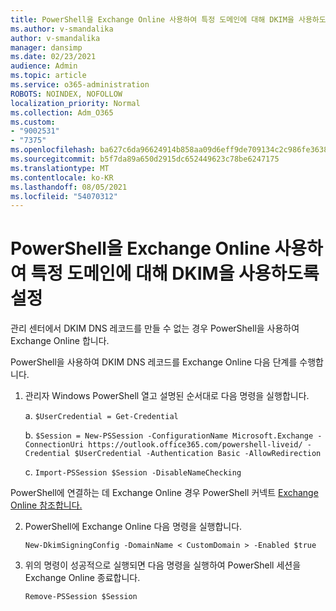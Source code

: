 ```yaml
---
title: PowerShell을 Exchange Online 사용하여 특정 도메인에 대해 DKIM을 사용하도록 설정
ms.author: v-smandalika
author: v-smandalika
manager: dansimp
ms.date: 02/23/2021
audience: Admin
ms.topic: article
ms.service: o365-administration
ROBOTS: NOINDEX, NOFOLLOW
localization_priority: Normal
ms.collection: Adm_O365
ms.custom:
- "9002531"
- "7375"
ms.openlocfilehash: ba627c6da96624914b858aa09d6eff9de709134c2c986fe363845c5ab2b66434
ms.sourcegitcommit: b5f7da89a650d2915dc652449623c78be6247175
ms.translationtype: MT
ms.contentlocale: ko-KR
ms.lasthandoff: 08/05/2021
ms.locfileid: "54070312"
---
```

# <a name="use-exchange-online-powershell-to-enable-dkim-for-a-specific-domain"></a>PowerShell을 Exchange Online 사용하여 특정 도메인에 대해 DKIM을 사용하도록 설정

관리 센터에서 DKIM DNS 레코드를 만들 수 없는 경우 PowerShell을 사용하여 Exchange Online 합니다. 

PowerShell을 사용하여 DKIM DNS 레코드를 Exchange Online 다음 단계를 수행합니다.

1. 관리자 Windows PowerShell 열고 설명된 순서대로 다음 명령을 실행합니다.

    a. `$UserCredential = Get-Credential`

    b. `$Session = New-PSSession -ConfigurationName Microsoft.Exchange -ConnectionUri https://outlook.office365.com/powershell-liveid/ -Credential $UserCredential -Authentication Basic -AllowRedirection`

    c. `Import-PSSession $Session -DisableNameChecking`
    
PowerShell에 연결하는 데 Exchange Online 경우 PowerShell 커넥트 [Exchange Online 참조합니다.](https://docs.microsoft.com/powershell/exchange/connect-to-exchange-online-powershell)

2. PowerShell에 Exchange Online 다음 명령을 실행합니다.

    `New-DkimSigningConfig -DomainName < CustomDomain > -Enabled $true`

3. 위의 명령이 성공적으로 실행되면 다음 명령을 실행하여 PowerShell 세션을 Exchange Online 종료합니다.

    `Remove-PSSession $Session` 



